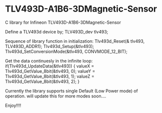 # TLV493D-A1B6-3DMagnetic-Sensor
C library for Infineon TLV493D-A1B6-3DMagnetic-Sensor

Define a TLV493d device by;
TLV493D_dev tlv493;

Sequence of library function in initialization:
  Tlv493d_Reset(& tlv493, TLV493D_ADDR1);
  Tlv493d_Setup(&tlv493);
  Tlv493d_SetConversionMode(&tlv493, CONVMODE_12_BIT);
  
Get the data continuesly in the infinite loop:
  if(Tlv493d_UpdateData(&tlv493))
  {
    valueX = Tlv493d_GetValue_8bit(&tlv493, 0);
    valueY = Tlv493d_GetValue_8bit(&tlv493, 1);
    valueZ = Tlv493d_GetValue_8bit(&tlv493, 2);
  }
  
Currently the library supports single Default (Low Power mode) of operation. will update this for more modes soon....

Enjoy!!!!
